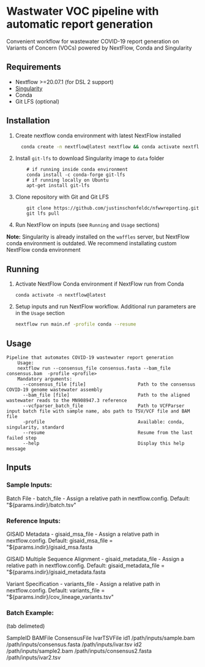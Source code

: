 # Wastwater VOC pipeline with automatic report generation

Convenient workflow for wastewater COVID-19 report generation on Variants of Concern (VOCs)
powered by NextFlow, Conda and Singularity

## Requirements
* Nextflow >=20.07.1 (for DSL 2 support)
* [Singularity](https://sylabs.io/guides/3.7/user-guide/quick_start.html#quick-installation-steps)
* Conda
* Git LFS (optional)

## Installation
1. Create nextflow conda environment with latest NextFlow installed
    ```bash
      conda create -n nextflow@latest nextflow && conda activate nextflow@latest
    ```

1. Install `git-lfs` to download Singularity image to `data` folder
    ```
        # if running inside conda environment
        conda install -c conda-forge git-lfs
        # if running locally on Ubuntu
        apt-get install git-lfs
    ```
1. Clone repository with Git and Git LFS
    ```
        git clone https://github.com/justinschonfeldc/nfwwreporting.git
        git lfs pull
    ```
1. Run NextFlow on inputs (see `Running` and `Usage` sections)   

**Note:** Singularity is already installed on the `waffles` server, but NextFlow conda environment is outdated. 
We recommend installating custom NextFlow conda environment 

## Running
1. Activate NextFlow Conda environment if NextFlow run from Conda 
    ```
    conda activate -n nextflow@latest
    
    ```
1. Setup inputs and run NextFlow workflow. Additional run parameters are in the `Usage` section
    ```bash
    nextflow run main.nf -profile conda --resume
    ```


## Usage
```
Pipeline that automates COVID-19 wastewater report generation
    Usage:
    nextflow run --consensus_file consensus.fasta --bam_file consensus.bam  -profile <profile>
    Mandatory arguments:
      --consensus_file [file]                   Path to the consensus COVID-19 genome wastewater assembly
      --bam_file [file]                         Path to the aligned wastewater reads to the MN908947.3 reference
      --vcfparser_batch_file                    Path to VCFParser input batch file with sample name, abs path to TSV/VCF file and BAM file
      -profile                                  Available: conda, singularity, standard
      --resume                                  Resume from the last failed step
      --help                                    Display this help message
```

## Inputs

### Sample Inputs:
Batch File - batch_file - Assign a relative path in nextflow.config.  Default: "${params.indir}/batch.tsv"

### Reference Inputs:
GISAID Metadata - gisaid_msa_file - Assign a relative path in nextflow.config.  Default: gisaid_msa_file = "${params.indir}/gisaid_msa.fasta 

GISAID Multiple Sequence Alignment - gisaid_metadata_file - Assign a relative path in nextflow.config.  Default: gisaid_metadata_file = "${params.indir}/gisaid_metadata.fasta

Variant Specification - variants_file - Assign a relative path in nextflow.config. Default: variants_file = "${params.indir}/cov_lineage_variants.tsv"


### Batch Example:
(tab delimeted)

SampleID    BAMFile ConsensusFile   IvarTSVFile
id1 /path/inputs/sample.bam /path/inputs/consensus.fasta    /path/inputs/ivar.tsv
id2 /path/inputs/sample2.bam /path/inputs/consensus2.fasta    /path/inputs/ivar2.tsv
